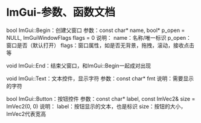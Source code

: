 # ImGui-参数、函数文档
  bool ImGui::Begin：创建父窗口
    参数：const char* name, bool* p_open = NULL, ImGuiWindowFlags flags = 0
    说明：
      name：名称/唯一标识
      p_open：窗口是否（默认打开）
      flags：窗口属性，如是否无背景，拖拽，滚动，接收点击等

  void ImGui::End：结束父窗口，和ImGui::Begin一起成对出现

  void ImGui::Text：文本控件，显示字符
    参数：const char* fmt
    说明：需要显示的字符

  bool ImGui::Button：按钮控件
    参数：const char* label, const ImVec2& size = ImVec2(0, 0)
    说明：
      label：按钮显示的文本，也是标识
      size：按钮的大小，ImVec2代表宽高
